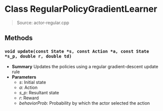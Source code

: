 # Class RegularPolicyGradientLearner
> Source: actor-regular.cpp
## Methods
### ``void update(const State *s, const Action *a, const State *s_p, double r, double td)``
* **Summary**
  Updates the policies using a regular gradient-descent update rule
* **Parameters**
  * _s_: Initial state
  * _a_: Action
  * _s_p_: Resultant state
  * _r_: Reward
  * _behaviorProb_: Probability by which the actor selected the action
